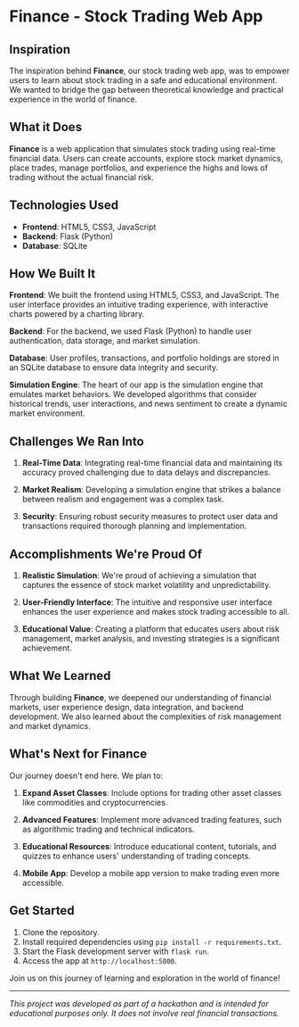 # Finance - Stock Trading Web App

## Inspiration

The inspiration behind **Finance**, our stock trading web app, was to empower users to learn about stock trading in a safe and educational environment. We wanted to bridge the gap between theoretical knowledge and practical experience in the world of finance.

## What it Does

**Finance** is a web application that simulates stock trading using real-time financial data. Users can create accounts, explore stock market dynamics, place trades, manage portfolios, and experience the highs and lows of trading without the actual financial risk.

## Technologies Used

- **Frontend**: HTML5, CSS3, JavaScript
- **Backend**: Flask (Python)
- **Database**: SQLite

## How We Built It

**Frontend**: We built the frontend using HTML5, CSS3, and JavaScript. The user interface provides an intuitive trading experience, with interactive charts powered by a charting library.

**Backend**: For the backend, we used Flask (Python) to handle user authentication, data storage, and market simulation. 

**Database**: User profiles, transactions, and portfolio holdings are stored in an SQLite database to ensure data integrity and security.

**Simulation Engine**: The heart of our app is the simulation engine that emulates market behaviors. We developed algorithms that consider historical trends, user interactions, and news sentiment to create a dynamic market environment.

## Challenges We Ran Into

1. **Real-Time Data**: Integrating real-time financial data and maintaining its accuracy proved challenging due to data delays and discrepancies.

2. **Market Realism**: Developing a simulation engine that strikes a balance between realism and engagement was a complex task.

3. **Security**: Ensuring robust security measures to protect user data and transactions required thorough planning and implementation.

## Accomplishments We're Proud Of

1. **Realistic Simulation**: We're proud of achieving a simulation that captures the essence of stock market volatility and unpredictability.

2. **User-Friendly Interface**: The intuitive and responsive user interface enhances the user experience and makes stock trading accessible to all.

3. **Educational Value**: Creating a platform that educates users about risk management, market analysis, and investing strategies is a significant achievement.

## What We Learned

Through building **Finance**, we deepened our understanding of financial markets, user experience design, data integration, and backend development. We also learned about the complexities of risk management and market dynamics.

## What's Next for Finance

Our journey doesn't end here. We plan to:

1. **Expand Asset Classes**: Include options for trading other asset classes like commodities and cryptocurrencies.

2. **Advanced Features**: Implement more advanced trading features, such as algorithmic trading and technical indicators.

3. **Educational Resources**: Introduce educational content, tutorials, and quizzes to enhance users' understanding of trading concepts.

4. **Mobile App**: Develop a mobile app version to make trading even more accessible.

## Get Started

1. Clone the repository.
2. Install required dependencies using `pip install -r requirements.txt`.
3. Start the Flask development server with `flask run`.
4. Access the app at `http://localhost:5000`.

Join us on this journey of learning and exploration in the world of finance!

---
*This project was developed as part of a hackathon and is intended for educational purposes only. It does not involve real financial transactions.*
